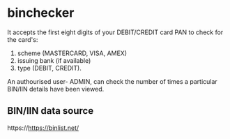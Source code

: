 # binchecker

It accepts the first eight digits of your DEBIT/CREDIT card PAN to check for the card's:
1. scheme (MASTERCARD, VISA, AMEX)
2. issuing bank (if available)
3. type (DEBIT, CREDIT).

An authourised user- ADMIN, can check the number of times a particular BIN/IIN details have been viewed.

## BIN/IIN data source
https://https://binlist.net/
